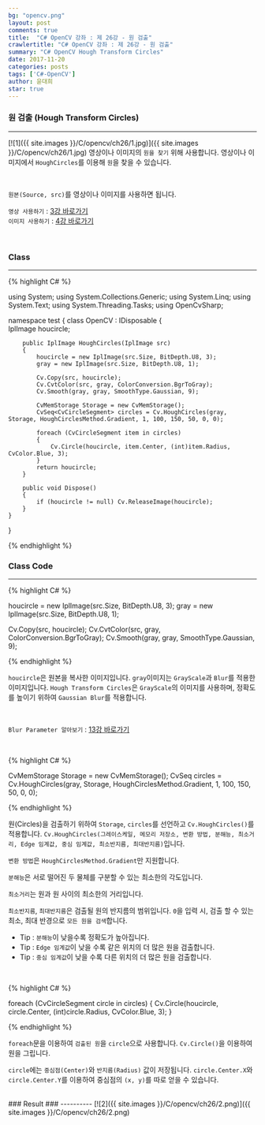 ```yaml
---
bg: "opencv.png"
layout: post
comments: true
title:  "C# OpenCV 강좌 : 제 26강 - 원 검출"
crawlertitle: "C# OpenCV 강좌 : 제 26강 - 원 검출"
summary: "C# OpenCV Hough Transform Circles"
date: 2017-11-20
categories: posts
tags: ['C#-OpenCV']
author: 윤대희
star: true
---
```


### 원 검출 (Hough Transform Circles) ###
----------
[![1]({{ site.images }}/C/opencv/ch26/1.jpg)]({{ site.images }}/C/opencv/ch26/1.jpg)
영상이나 이미지의 `원을 찾기` 위해 사용합니다. 영상이나 이미지에서 `HoughCircles`를 이용해 `원`을 찾을 수 있습니다.

<br>

`원본(Source, src)`를 영상이나 이미지를 사용하면 됩니다.
<br>

`영상 사용하기` : [3강 바로가기][3강]
<br>
`이미지 사용하기` : [4강 바로가기][4강]

<br>

### Class ###
----------

{% highlight C# %}

using System;
using System.Collections.Generic;
using System.Linq;
using System.Text;
using System.Threading.Tasks;
using OpenCvSharp;

namespace test
{
    class OpenCV : IDisposable
    {  
        IplImage houcircle;
        
        public IplImage HoughCircles(IplImage src)
        {
            houcircle = new IplImage(src.Size, BitDepth.U8, 3);
            gray = new IplImage(src.Size, BitDepth.U8, 1);

            Cv.Copy(src, houcircle);
            Cv.CvtColor(src, gray, ColorConversion.BgrToGray);
            Cv.Smooth(gray, gray, SmoothType.Gaussian, 9);

            CvMemStorage Storage = new CvMemStorage();
            CvSeq<CvCircleSegment> circles = Cv.HoughCircles(gray, Storage, HoughCirclesMethod.Gradient, 1, 100, 150, 50, 0, 0);

            foreach (CvCircleSegment item in circles)
            {
                Cv.Circle(houcircle, item.Center, (int)item.Radius, CvColor.Blue, 3);
            }
            return houcircle;
        }
                  
        public void Dispose()
        {
            if (houcircle != null) Cv.ReleaseImage(houcircle);
        }
    }
}

{% endhighlight %}

### Class Code ###
----------

{% highlight C# %}

houcircle = new IplImage(src.Size, BitDepth.U8, 3);
gray = new IplImage(src.Size, BitDepth.U8, 1);

Cv.Copy(src, houcircle);
Cv.CvtColor(src, gray, ColorConversion.BgrToGray);
Cv.Smooth(gray, gray, SmoothType.Gaussian, 9);

{% endhighlight %}

`houcircle`은 원본을 복사한 이미지입니다. `gray`이미지는 `GrayScale`과 `Blur`를 적용한 이미지입니다. `Hough Transform Circles`은 `GrayScale`의 이미지를 사용하며, 정확도를 높이기 위하여 `Gaussian Blur`를 적용합니다.

<br>

`Blur Parameter 알아보기` : [13강 바로가기][13강]

<br>

{% highlight C# %}

CvMemStorage Storage = new CvMemStorage();
CvSeq<CvCircleSegment> circles = Cv.HoughCircles(gray, Storage, HoughCirclesMethod.Gradient, 1, 100, 150, 50, 0, 0);

{% endhighlight %}

원(Circles)을 검출하기 위하여 `Storage`, `circles`를 선언하고 `Cv.HoughCircles()`를 적용합니다. 
`Cv.HoughCircles(그레이스케일, 메모리 저장소, 변환 방법, 분해능, 최소거리, Edge 임계값, 중심 임계값, 최소반지름, 최대반지름)`입니다. 


`변환 방법`은 `HoughCirclesMethod.Gradient`만 지원합니다.


`분해능`은 서로 떨어진 두 물체를 구분할 수 있는 최소한의 각도입니다. 


`최소거리`는 원과 원 사이의 최소한의 거리입니다.


`최소반지름`, `최대반지름`은 검출될 원의 반지름의 범위입니다. `0`을 입력 시, 검출 할 수 있는 최소, 최대 반경으로 `모든 원을 검색`합니다.


* Tip : `분해능`이 낮을수록 정확도가 높아집니다.
* Tip : `Edge 임계값`이 낮을 수록 같은 위치의 더 많은 원을 검출합니다.
* Tip : `중심 임계값`이 낮을 수록 다른 위치의 더 많은 원을 검출합니다.


<br>

{% highlight C# %}

foreach (CvCircleSegment circle in circles)
{
    Cv.Circle(houcircle, circle.Center, (int)circle.Radius, CvColor.Blue, 3);
}

{% endhighlight %}

`foreach`문을 이용하여 `검출된 원`을 `circle`으로 사용합니다. `Cv.Circle()`을 이용하여 원을 그립니다.


`circle`에는 `중심점(Center)`와 `반지름(Radius)` 값이 저장됩니다. `circle.Center.X`와  `circle.Center.Y`를 이용하여 중심점의 `(x, y)`를 따로 얻을 수 있습니다.

<br>
### Result ###
----------
[![2]({{ site.images }}/C/opencv/ch26/2.png)]({{ site.images }}/C/opencv/ch26/2.png)


[3강]: https://076923.github.io/posts/C-opencv-3/
[4강]: https://076923.github.io/posts/C-opencv-4/
[13강]:https://076923.github.io/posts/C-opencv-13/
